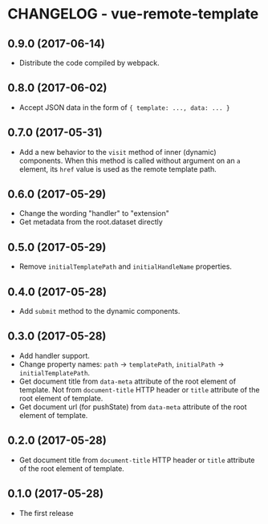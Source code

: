 # CHANGELOG - vue-remote-template

## 0.9.0 (2017-06-14)

* Distribute the code compiled by webpack.

## 0.8.0 (2017-06-02)

* Accept JSON data in the form of `{ template: ..., data: ... }`

## 0.7.0 (2017-05-31)

* Add a new behavior to the `visit` method of inner (dynamic) components.
  When this method is called without argument on an `a` element,
  its `href` value is used as the remote template path.

## 0.6.0 (2017-05-29)

* Change the wording "handler" to "extension"
* Get metadata from the root.dataset directly

## 0.5.0 (2017-05-29)

* Remove `initialTemplatePath` and `initialHandleName` properties.

## 0.4.0 (2017-05-28)

* Add `submit` method to the dynamic components.

## 0.3.0 (2017-05-28)

* Add handler support.
* Change property names: `path` -> `templatePath`,
  `initialPath` -> `initialTemplatePath`.
* Get document title from `data-meta` attribute of the root element of template.
  Not from `document-title` HTTP header or `title` attribute
  of the root element of template.
* Get document url (for pushState) from `data-meta` attribute of the root
  element of template.

## 0.2.0 (2017-05-28)

* Get document title from `document-title` HTTP header or `title` attribute
  of the root element of template.

## 0.1.0 (2017-05-28)

* The first release
